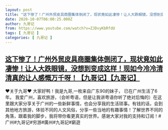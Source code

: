 ```yaml
---
layout: post
title: "这下惨了！广州外贸皮具商圈集体倒闭了，现状竟如此凄惨！让人大跌眼镜，没想到变成这样！现如今冷冷清清真的让人感慨万千呀！【九哥记】【九哥记】"
date: 2020-10-07T06:00:25.000Z
author: 九哥记
from: https://www.youtube.com/watch?v=ZJDvyKbRfdU
tags: [ 九哥记 ]
categories: [ 九哥记 ]
---
```

<!--1602050425000-->
[这下惨了！广州外贸皮具商圈集体倒闭了，现状竟如此凄惨！让人大跌眼镜，没想到变成这样！现如今冷冷清清真的让人感慨万千呀！【九哥记】【九哥记】](https://www.youtube.com/watch?v=ZJDvyKbRfdU)
------

<div>
♥关于九哥♥ 大家好鸭！我是九哥,一枚来自广东90的妹子， 已在广州生活了6年。 我爱广州，喜欢旅游，（会听粤语，但是让我讲粤语你听了绝对后悔的）在这里跟大家分享关于广州的一些新鲜事情，也会分享我的生活琐事。有钱的话，会到其他地方旅游，体验不同的人文风俗，分享一些当地的有趣事情！了解世界不同的角落，跟着我的脚步，我将带你看更真实的世界。感谢大家对我的支持和订阅！#广州#九哥记#穷游#廣州#九哥記#窮遊
</div>
